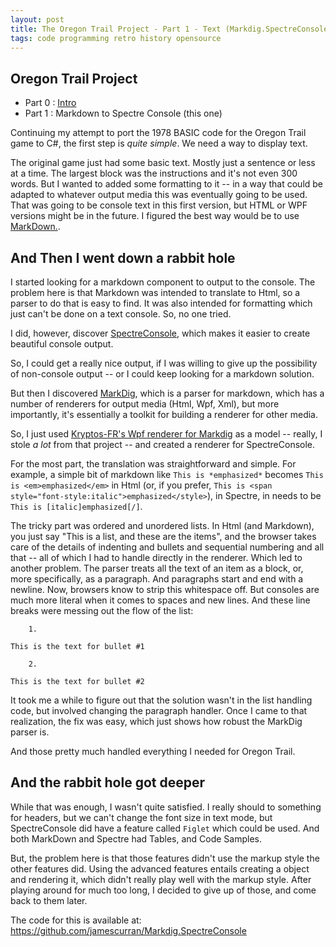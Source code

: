 ```yaml
---
layout: post
title: The Oregon Trail Project - Part 1 - Text (Markdig.SpectreConsole)
tags: code programming retro history opensource
---
```


Oregon Trail Project
--------------------

- Part 0 : [Intro](https://honestillusion.com/blog/2023/11/07/oregon-trail-project-intro/)
- Part 1 : Markdown to Spectre Console (this one)

Continuing my attempt to port the 1978 BASIC code for the Oregon Trail game to C#, the first step is *quite simple*. We need a way to display text.  

The original game just had some basic text.  Mostly just a sentence or less at a time.  The largest block was the instructions and it's not even 300 words. But I wanted to added some formatting to it -- in a way that could be adapted to whatever output media this was eventually going to be used.  That was going to be console text in this first version, but HTML or WPF versions might be in the future.  I figured the best way would be to use [MarkDown.](https://en.wikipedia.org/wiki/Markdown).

## And Then I went down a rabbit hole ##

I started looking for a markdown component to output to the console. The problem here is that Markdown was intended to translate to Html, so a parser to do that is easy to find. It was also intended for formatting which just can't be done on a text console.  So, no one tried.

I did, however, discover [SpectreConsole](https://github.com/spectreconsole/spectre.console), which makes it easier to create beautiful console output.

So, I could get a really nice output, if I was willing to give up the possibility of non-console output -- or I could keep looking for a markdown solution.

But then I discovered [MarkDig](https://github.com/xoofx/markdig), which is a parser for markdown, which has a number of renderers for output media (Html, Wpf, Xml), but more importantly, it's essentially a toolkit for building a renderer for other media.

So, I just used [Kryptos-FR's Wpf renderer for Markdig](https://github.com/Kryptos-FR/markdig.wpf) as a model -- really, I stole *a lot* from that project -- and created a renderer for SpectreConsole.  

For the most part, the translation was straightforward and simple.  For example, a simple bit of markdown like `This is *emphasized*` becomes `This is <em>emphasized</em>` in Html (or, if you prefer, `This is <span style="font-style:italic">emphasized</style>`), in Spectre, in needs to be `This is [italic]emphasized[/]`.

The tricky part was ordered and unordered lists.  In Html (and Markdown), you just say "This is a list, and these are the items", and the browser takes care of the details of indenting and bullets and sequential numbering and all that -- all of which I had to handle directly in the renderer. Which led to another problem.  The parser treats all the text of an item as a block, or, more specifically, as a paragraph. And paragraphs start and end with a newline.  Now, browsers know to strip this whitespace off. But consoles are much more literal when it comes to spaces and new lines. And these line breaks were messing out the flow of the list:

        1.

    This is the text for bullet #1

        2.

    This is the text for bullet #2

It took me a while to figure out that the solution wasn't in the list handling code, but involved changing the paragraph handler.  Once I came to that realization, the fix was easy, which just shows how robust the MarkDig parser is.

And those pretty much handled everything I needed for Oregon Trail.

## And the rabbit hole got deeper ##

While that was enough, I wasn't quite satisfied. I really should to something for headers, but we can't change the font size in text mode, but SpectreConsole did have a feature called `Figlet` which could be used.  And both MarkDown and Spectre had Tables, and Code Samples.

But, the problem here is that those features didn't use the markup style the other features did. Using the advanced features entails creating a object and rendering it, which didn't really play well with the markup style.  After playing around for much too long, I decided to give up of those, and come back to them later.

The code for this is available at: https://github.com/jamescurran/Markdig.SpectreConsole
